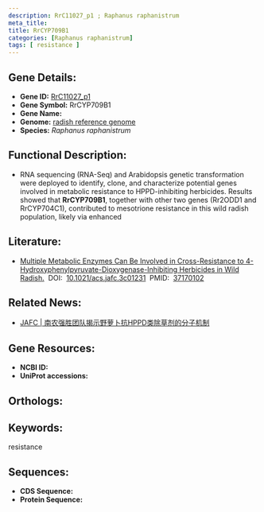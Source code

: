```yaml
---
description: RrC11027_p1 ; Raphanus raphanistrum
meta_title:
title: RrCYP709B1
categories: [Raphanus raphanistrum]
tags: [ resistance ]
---
```


## Gene Details:
- **Gene ID:**	[RrC11027_p1]()
- **Gene Symbol:** RrCYP709B1
- **Gene Name:** 
- **Genome:** [radish reference genome]()
- **Species:** *Raphanus raphanistrum*

## Functional Description:
   - RNA sequencing (RNA-Seq) and Arabidopsis genetic transformation were deployed to identify, clone, and characterize potential genes involved in metabolic resistance to HPPD-inhibiting herbicides.  Results showed that **RrCYP709B1**, together with other two genes (Rr2ODD1 and RrCYP704C1), contributed to mesotrione resistance in this wild radish population, likely via enhanced

## Literature:
   - [Multiple Metabolic Enzymes Can Be Involved in Cross-Resistance to 4-Hydroxyphenylpyruvate-Dioxygenase-Inhibiting Herbicides in Wild Radish.]( https://pubs.acs.org/doi/10.1021/acs.jafc.3c01231)&nbsp;&nbsp;DOI:&nbsp;&nbsp;[10.1021/acs.jafc.3c01231](https://pubs.acs.org/doi/10.1021/acs.jafc.3c01231)&nbsp;&nbsp;PMID:&nbsp;&nbsp;[37170102](https://pubmed.ncbi.nlm.nih.gov/37170102/)

## Related News:
   - [JAFC | 南农强胜团队揭示野萝卜抗HPPD类除草剂的分子机制](https://mp.weixin.qq.com/s?__biz=Mzg3MDEwNDEyMg==&mid=2247549939&idx=4&sn=9ec706c752e9c44eea4a23f2d71b9054&chksm=e5909b10235fe25f04b51b7bdfa1b3d27e9b1f70463248068c135e97c6e39f8309f081f2d3a5&scene=27#wechat_redirect)

## Gene Resources:
- **NCBI ID:** [](https://www.ncbi.nlm.nih.gov/gene/?term=)
- **UniProt accessions:** [](https://www.uniprot.org/uniprotkb//entry)

## Orthologs:


## Keywords:
resistance

## Sequences:
- **CDS Sequence:**
- **Protein Sequence:**
